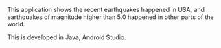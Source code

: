 This application shows the recent earthquakes happened in USA, and earthquakes of magnitude higher than 5.0 happened in other parts
of the world. 

This is developed in Java, Android Studio.
